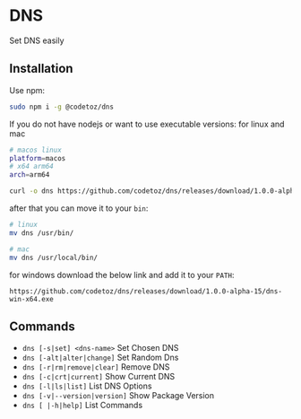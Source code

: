 # DNS

Set DNS easily

## Installation

Use npm:

```sh
sudo npm i -g @codetoz/dns
```

If you do not have nodejs or want to use executable versions:
for linux and mac

```sh
# macos linux
platform=macos
# x64 arm64
arch=arm64

curl -o dns https://github.com/codetoz/dns/releases/download/1.0.0-alpha-15/dns-$platform-$arch
```

after that you can move it to your `bin`:

```sh
# linux
mv dns /usr/bin/

# mac
mv dns /usr/local/bin/
```

for windows download the below link and add it to your `PATH`:

`https://github.com/codetoz/dns/releases/download/1.0.0-alpha-15/dns-win-x64.exe`

## Commands

- `dns [-s|set] <dns-name>` Set Chosen DNS
- `dns [-alt|alter|change]` Set Random Dns
- `dns [-r|rm|remove|clear]` Remove DNS
- `dns [-c|crt|current]` Show Current DNS
- `dns [-l|ls|list]` List DNS Options
- `dns [-v|--version|version]` Show Package Version
- `dns [ |-h|help]` List Commands
